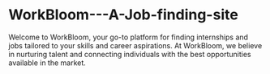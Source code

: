 # WorkBloom---A-Job-finding-site
Welcome to WorkBloom, your go-to platform for finding internships and jobs tailored to your skills and career aspirations. At WorkBloom, we believe in nurturing talent and connecting individuals with the best opportunities available in the market.
